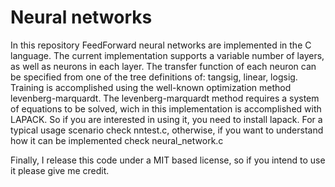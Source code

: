 # Neural networks

In this repository FeedForward neural networks are implemented in the C language. The current implementation supports a variable number of layers, as well as neurons in each layer. The transfer function of each neuron can be specified from one of the tree definitions of: tangsig, linear, logsig. Training is accomplished using the well-known optimization method levenberg-marquardt. The levenberg-marquardt method requires a system of equations to be solved, wich in this implementation is accomplished with LAPACK. So if you are interested in using it, you need to install lapack. For a typical usage scenario check nntest.c, otherwise, if you want to understand how it can be implemented check neural_network.c


Finally, I release this code under a MIT based license, so if you intend to use it please give me credit. 
